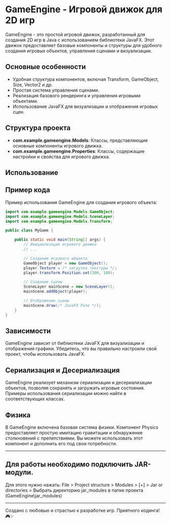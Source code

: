 # GameEngine - Игровой движок для 2D игр

GameEngine - это простой игровой движок, разработанный для создания 2D игр в Java с использованием библиотеки JavaFX. Этот движок предоставляет базовые компоненты и структуры для удобного создания игровых объектов, управления сценами и визуализации.

## Основные особенности

- Удобная структура компонентов, включая Transform, GameObject, Size, Vector2 и др.
- Простая система управления сценами.
- Реализация базового рендеринга и управления игровыми объектами.
- Использование JavaFX для визуализации и отображения игровых сцен.

## Структура проекта

- **com.example.gameengine.Models**: Классы, представляющие основные компоненты игрового движка.
- **com.example.gameengine.Properties**: Классы, содержащие настройки и свойства для игрового движка.

## Использование

## Пример кода

Пример использования GameEngine для создания игрового объекта:

```java
import com.example.gameengine.Models.GameObject;
import com.example.gameengine.Models.SceneLayer;
import com.example.gameengine.Models.Transform;

public class MyGame {

    public static void main(String[] args) {
        // Инициализация игрового движка
        // ...

        // Создание игрового объекта
        GameObject player = new GameObject();
        player.Texture = /* загрузка текстуры */;
        player.transform.Position.set(100, 100);

        // Создание сцены
        SceneLayer mainScene = new SceneLayer();
        mainScene.addObject(player);

        // Отображение сцены
        mainScene.draw(/* JavaFX Pane */);
    }
}
```

## Зависимости

GameEngine зависит от библиотеки JavaFX для визуализации и отображения графики. Убедитесь, что вы правильно настроили свой проект, чтобы использовать JavaFX.


## Сериализация и Десериализация


GameEngine реализует механизм сериализации и десериализации объектов, позволяя сохранять и загружать игровые состояния. Примеры использования сериализации можно найти в соответствующих классах.


## Физика


В GameEngine включена базовая система физики. Компонент Physics предоставляет простую имитацию гравитации и обнаружение столкновений с препятствиями. Вы можете использовать этот компонент и дополнить его под свои потребности.

---

## Для работы необходимо подключить JAR-модули.

Для этого нужно нажать: File > Project structure > Modules > [+] > Jar or directories > Выбрать директорию jar_modules в папке проекта (GameEngine\jar_modules)


---

Создано с любовью и страстью к разработке игр. Приятного кодинга! 🎮✨
